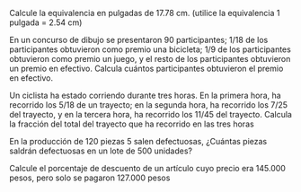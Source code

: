 Calcule la equivalencia en pulgadas de 17.78 cm. (utilice la equivalencia 1 pulgada = 2.54 cm)

En un concurso de dibujo se presentaron 90 participantes; 1/18 de los participantes obtuvieron como premio una bicicleta; 1/9 de los participantes obtuvieron como premio un juego, y el resto de los participantes obtuvieron un premio en efectivo. Calcula cuántos participantes obtuvieron el premio en efectivo.

Un ciclista ha estado corriendo durante tres horas. En la primera hora, ha recorrido los 5/18 de un trayecto; en la segunda hora, ha recorrido los 7/25  del trayecto, y en la tercera hora, ha recorrido los 11/45 del trayecto. Calcula la fracción del total del trayecto que ha recorrido en las tres horas

En la producción de 120 piezas 5 salen defectuosas, ¿Cuántas piezas saldrán defectuosas en un lote de 500 
unidades?

Calcule el porcentaje de descuento de un artículo cuyo precio era 145.000 pesos, pero solo se pagaron 
127.000 pesos
